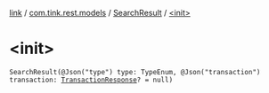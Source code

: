 [link](../../index.md) / [com.tink.rest.models](../index.md) / [SearchResult](index.md) / [&lt;init&gt;](./-init-.md)

# &lt;init&gt;

`SearchResult(@Json("type") type: TypeEnum, @Json("transaction") transaction: `[`TransactionResponse`](../-transaction-response/index.md)`? = null)`
